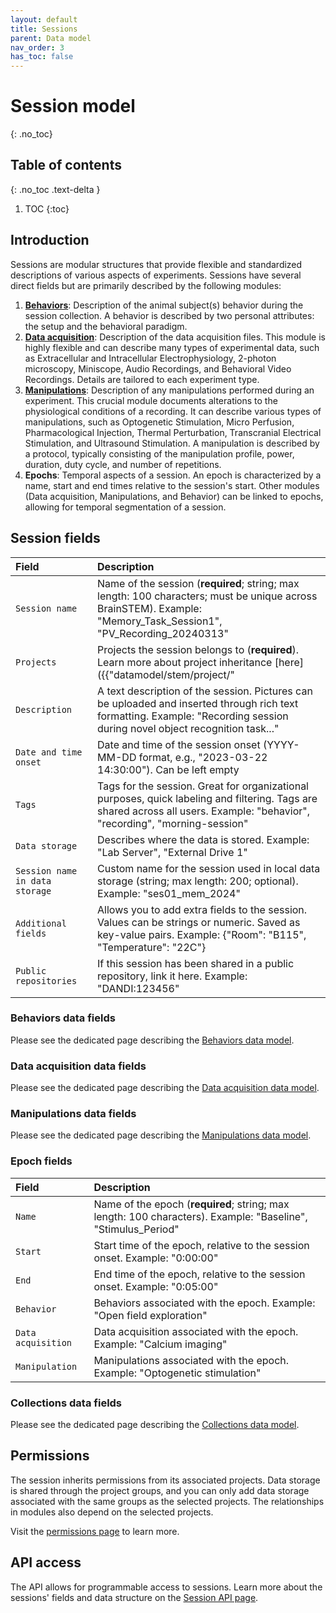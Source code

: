 ```yaml
---
layout: default
title: Sessions
parent: Data model
nav_order: 3
has_toc: false
---
```


# Session model
{: .no_toc}

## Table of contents
{: .no_toc .text-delta }

1. TOC
{:toc}

## Introduction 

Sessions are modular structures that provide flexible and standardized descriptions of various aspects of experiments. Sessions have several direct fields but are primarily described by the following modules:

1. [__Behaviors__]({{"datamodel/modules/behavior"|absolute_url}}): Description of the animal subject(s) behavior during the session collection. A behavior is described by two personal attributes: the setup and the behavioral paradigm.
2. [__Data acquisition__]({{"datamodel/modules/dataacquisition"|absolute_url}}): Description of the data acquisition files. This module is highly flexible and can describe many types of experimental data, such as Extracellular and Intracellular Electrophysiology, 2-photon microscopy, Miniscope, Audio Recordings, and Behavioral Video Recordings. Details are tailored to each experiment type.
3. [__Manipulations__]({{"datamodel/modules/manipulation"|absolute_url}}): Description of any manipulations performed during an experiment. This crucial module documents alterations to the physiological conditions of a recording. It can describe various types of manipulations, such as Optogenetic Stimulation, Micro Perfusion, Pharmacological Injection, Thermal Perturbation, Transcranial Electrical Stimulation, and Ultrasound Stimulation. A manipulation is described by a protocol, typically consisting of the manipulation profile, power, duration, duty cycle, and number of repetitions.
4. __Epochs__: Temporal aspects of a session. An epoch is characterized by a name, start and end times relative to the session's start. Other modules (Data acquisition, Manipulations, and Behavior) can be linked to epochs, allowing for temporal segmentation of a session.

## Session fields

| Field | Description |
|:------|:------------|
| `Session name` | Name of the session (**required**; string; max length: 100 characters; must be unique across BrainSTEM). Example: "Memory_Task_Session1", "PV_Recording_20240313" |
| `Projects` | Projects the session belongs to (**required**). Learn more about project inheritance [here]({{"datamodel/stem/project/"|absolute_url}}). Example: "Hippocampal Memory Project" |
| `Description` | A text description of the session. Pictures can be uploaded and inserted through rich text formatting. Example: "Recording session during novel object recognition task..." |
| `Date and time onset` | Date and time of the session onset (YYYY-MM-DD format, e.g., "2023-03-22 14:30:00"). Can be left empty |
| `Tags` | Tags for the session. Great for organizational purposes, quick labeling and filtering. Tags are shared across all users. Example: "behavior", "recording", "morning-session" |
| `Data storage` | Describes where the data is stored. Example: "Lab Server", "External Drive 1" |
| `Session name in data storage` | Custom name for the session used in local data storage (string; max length: 200; optional). Example: "ses01_mem_2024" |
| `Additional fields` | Allows you to add extra fields to the session. Values can be strings or numeric. Saved as key-value pairs. Example: {"Room": "B115", "Temperature": "22C"} |
| `Public repositories` | If this session has been shared in a public repository, link it here. Example: "DANDI:123456" |

### Behaviors data fields
Please see the dedicated page describing the [Behaviors data model]({{"datamodel/modules/behavior"|absolute_url}}).

### Data acquisition data fields
Please see the dedicated page describing the [Data acquisition data model]({{"datamodel/modules/dataacquisition"|absolute_url}}).

### Manipulations data fields
Please see the dedicated page describing the [Manipulations data model]({{"datamodel/modules/manipulation"|absolute_url}}).

### Epoch fields

| Field | Description |
|:------|:------------|
| `Name` | Name of the epoch (**required**; string; max length: 100 characters). Example: "Baseline", "Stimulus_Period" |
| `Start` | Start time of the epoch, relative to the session onset. Example: "0:00:00" |
| `End` | End time of the epoch, relative to the session onset. Example: "0:05:00" |
| `Behavior` | Behaviors associated with the epoch. Example: "Open field exploration" |
| `Data acquisition` | Data acquisition associated with the epoch. Example: "Calcium imaging" |
| `Manipulation` | Manipulations associated with the epoch. Example: "Optogenetic stimulation" |

### Collections data fields
Please see the dedicated page describing the [Collections data model]({{"datamodel/stem/collection"|absolute_url}}).

## Permissions

The session inherits permissions from its associated projects. Data storage is shared through the project groups, and you can only add data storage associated with the same groups as the selected projects. The relationships in modules also depend on the selected projects.

Visit the [permissions page]({{"datamodel/permissions/"|absolute_url}}) to learn more. 

## API access

The API allows for programmable access to sessions. Learn more about the sessions' fields and data structure on the [Session API page]({{"api/stem/session/"|absolute_url}}).